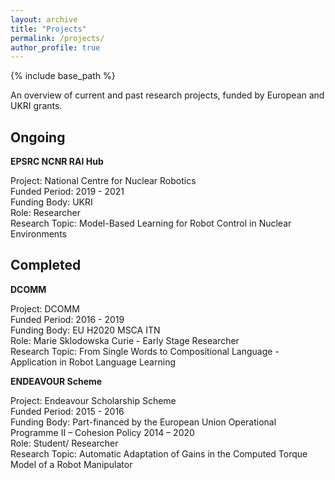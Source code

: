 ```yaml
---
layout: archive
title: "Projects"
permalink: /projects/
author_profile: true
---
```


{% include base_path %}

An overview of current and past research projects, funded by European and UKRI grants.


Ongoing
------

**EPSRC NCNR RAI Hub**

Project: National Centre for Nuclear Robotics  
Funded Period: 2019 - 2021   
Funding Body: UKRI   
Role: Researcher   
Research Topic: Model-Based Learning for Robot Control in Nuclear Environments


Completed
------

**DCOMM**

Project: DCOMM   
Funded Period: 2016 - 2019   
Funding Body: EU H2020 MSCA ITN  
Role: Marie Sklodowska Curie - Early Stage Researcher  
Research Topic: From Single Words to Compositional Language - Application in Robot Language Learning


**ENDEAVOUR Scheme**

Project: Endeavour Scholarship Scheme   
Funded Period: 2015 - 2016   
Funding Body: Part-financed by the European Union Operational Programme II – Cohesion Policy 2014 – 2020   
Role: Student/ Researcher   
Research Topic: Automatic Adaptation of Gains in the Computed Torque Model of a Robot Manipulator 
